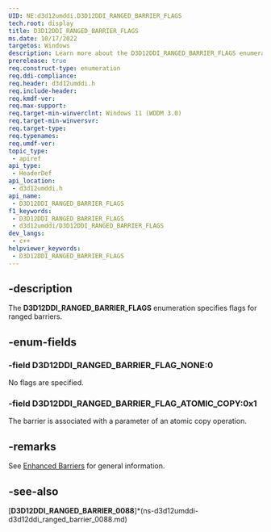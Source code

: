 ```yaml
---
UID: NE:d3d12umddi.D3D12DDI_RANGED_BARRIER_FLAGS
tech.root: display
title: D3D12DDI_RANGED_BARRIER_FLAGS
ms.date: 10/17/2022
targetos: Windows
description: Learn more about the D3D12DDI_RANGED_BARRIER_FLAGS enumeration.
prerelease: true
req.construct-type: enumeration
req.ddi-compliance: 
req.header: d3d12umddi.h
req.include-header: 
req.kmdf-ver: 
req.max-support: 
req.target-min-winverclnt: Windows 11 (WDDM 3.0)
req.target-min-winversvr: 
req.target-type: 
req.typenames: 
req.umdf-ver: 
topic_type:
 - apiref
api_type:
 - HeaderDef
api_location:
 - d3d12umddi.h
api_name:
 - D3D12DDI_RANGED_BARRIER_FLAGS
f1_keywords:
 - D3D12DDI_RANGED_BARRIER_FLAGS
 - d3d12umddi/D3D12DDI_RANGED_BARRIER_FLAGS
dev_langs:
 - c++
helpviewer_keywords:
 - D3D12DDI_RANGED_BARRIER_FLAGS
---
```


## -description

The **D3D12DDI_RANGED_BARRIER_FLAGS** enumeration specifies flags for ranged barriers.

## -enum-fields

### -field D3D12DDI_RANGED_BARRIER_FLAG_NONE:0

No flags are specified.

### -field D3D12DDI_RANGED_BARRIER_FLAG_ATOMIC_COPY:0x1

The barrier is associated with a parameter of an atomic copy operation.

## -remarks

See [Enhanced Barriers](/windows-hardware/drivers/display/enhanced-barriers) for general information.

## -see-also

[**D3D12DDI_RANGED_BARRIER_0088**]*(ns-d3d12umddi-d3d12ddi_ranged_barrier_0088.md)
